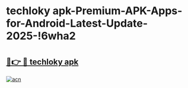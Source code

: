 # techloky apk-Premium-APK-Apps-for-Android-Latest-Update-2025-!6wha2

# <h2><a href="https://googleone.com">🔗👉 🔴 techloky apk</a></h2>

[![acn](https://github.com/user-attachments/assets/0f9c940e-d8b0-45ae-aac7-cd30a18b3e1c)](https://googleone.com)

